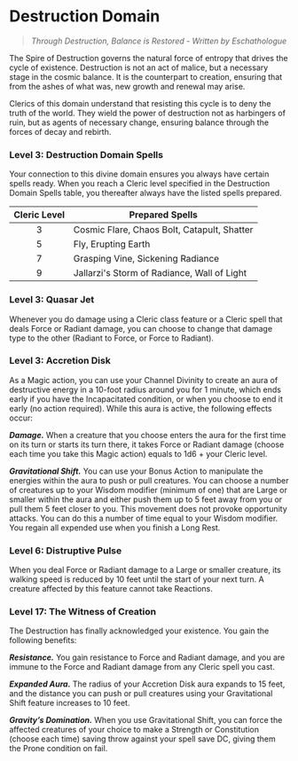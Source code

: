 # Destruction Domain

> *Through Destruction, Balance is Restored - Written by Eschathologue*

The Spire of Destruction governs the natural force of entropy that drives the cycle of existence. Destruction is not an act of malice, but a necessary stage in the cosmic balance. It is the counterpart to creation, ensuring that from the ashes of what was, new growth and renewal may arise.

Clerics of this domain understand that resisting this cycle is to deny the truth of the world. They wield the power of destruction not as harbingers of ruin, but as agents of necessary change, ensuring balance through the forces of decay and rebirth.

### Level 3: Destruction Domain Spells

Your connection to this divine domain ensures you always have certain spells ready. When you reach a Cleric level specified in the Destruction Domain Spells table, you thereafter always have the listed spells prepared.

| Cleric Level | Prepared Spells |
| :-: | --- |
| 3 | Cosmic Flare, Chaos Bolt, Catapult, Shatter |
| 5 | Fly, Erupting Earth |
| 7 | Grasping Vine, Sickening Radiance |
| 9 | Jallarzi's Storm of Radiance, Wall of Light |

### Level 3: Quasar Jet

Whenever you do damage using a Cleric class feature or a Cleric spell that deals Force or Radiant damage, you can choose to change that damage type to the other (Radiant to Force, or Force to Radiant).

### Level 3: Accretion Disk

As a Magic action, you can use your Channel Divinity to create an aura of destructive energy in a 10-foot radius around you for 1 minute, which ends early if you have the Incapacitated condition, or when you choose to end it early (no action required). While this aura is active, the following effects occur:

***Damage.*** When a creature that you choose enters the aura for the first time on its turn or starts its turn there, it takes Force or Radiant damage (choose each time you take this Magic action) equals to 1d6 + your Cleric level.

***Gravitational Shift.*** You can use your Bonus Action to manipulate the energies within the aura to push or pull creatures. You can choose a number of creatures up to your Wisdom modifier (minimum of one) that are Large or smaller within the aura and either push them up to 5 feet away from you or pull them 5 feet closer to you. This movement does not provoke opportunity attacks. You can do this a number of time equal to your Wisdom modifier. You regain all expended use when you finish a Long Rest.

### Level 6: Distruptive Pulse

When you deal Force or Radiant damage to a Large or smaller creature, its walking speed is reduced by 10 feet until the start of your next turn. A creature affected by this feature cannot take Reactions.

### Level 17: The Witness of Creation

The Destruction has finally acknowledged your existence. You gain the following benefits:

***Resistance.*** You gain resistance to Force and Radiant damage, and you are immune to the Force and Radiant damage from any Cleric spell you cast.

***Expanded Aura.*** The radius of your Accretion Disk aura expands to 15 feet, and the distance you can push or pull creatures using your Gravitational Shift feature increases to 10 feet.

***Gravity’s Domination.*** When you use Gravitational Shift, you can force the affected creatures of your choice to make a Strength or Constitution (choose each time) saving throw against your spell save DC, giving them the Prone condition on fail.